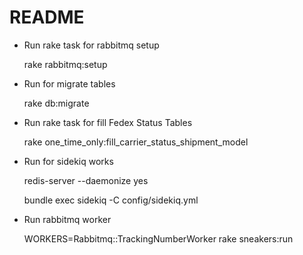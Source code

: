 # README

* Run rake task for rabbitmq setup

  rake rabbitmq:setup
   
* Run for migrate tables

  rake db:migrate

* Run rake task for fill Fedex Status Tables

  rake one_time_only:fill_carrier_status_shipment_model

* Run for sidekiq works

  redis-server --daemonize yes
  
  bundle exec sidekiq -C config/sidekiq.yml

* Run rabbitmq worker

  WORKERS=Rabbitmq::TrackingNumberWorker rake sneakers:run
